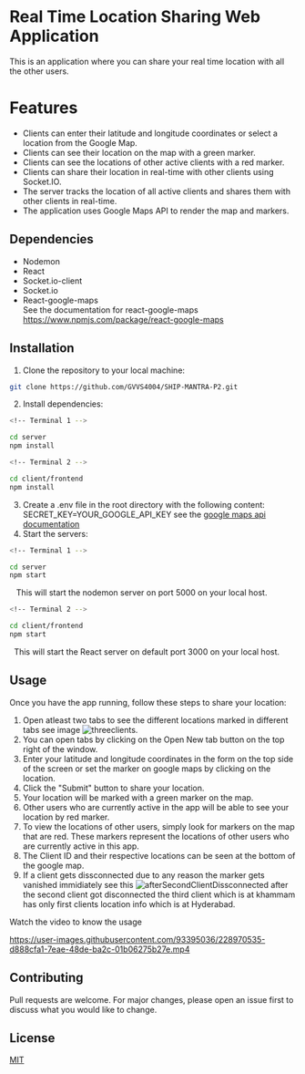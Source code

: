 # Real Time Location Sharing Web Application
This is an application where you can share your real time location with all the other users.


# Features
* Clients can enter their latitude and longitude coordinates or select a location from the Google Map.
* Clients can see their location on the map with a green marker.
* Clients can see the locations of other active clients with a red marker.
* Clients can share their location in real-time with other clients using Socket.IO.
* The server tracks the location of all active clients and shares them with other clients in real-time.
* The application uses Google Maps API to render the map and markers.
## Dependencies
* Nodemon
* React
* Socket.io-client
* Socket.io
* React-google-maps  
 See the documentation for react-google-maps https://www.npmjs.com/package/react-google-maps

## Installation
  1. Clone the repository to your local machine:

```bash
git clone https://github.com/GVVS4004/SHIP-MANTRA-P2.git
```
  2. Install dependencies:
 
```bash
<!-- Terminal 1 -->

cd server
npm install
```

```bash
<!-- Terminal 2 -->

cd client/frontend
npm install
```
  3. Create a .env file in the root directory with the following content:
    SECRET_KEY=YOUR_GOOGLE_API_KEY
     see the [google maps api documentation](https://developers.google.com/maps/documentation/embed/get-api-key#:~:text=Go%20to%20the%20Google%20Maps%20Platform%20%3E%20Credentials%20page.&text=On%20the%20Credentials%20page%2C%20click,Click%20Close.)
  4. Start the servers:
```bash
<!-- Terminal 1 -->

cd server
npm start
```
&nbsp;&nbsp; This will start the nodemon server on port 5000 on your local host.
```bash
<!-- Terminal 2 -->

cd client/frontend
npm start
```
&nbsp;&nbsp;This will start the React server on default port 3000 on your local host.
## Usage
Once you have the app running, follow these steps to share your location:
1. Open atleast two tabs to see the different locations marked in different tabs see image ![threeclients](https://user-images.githubusercontent.com/93395036/228966135-ef733d38-1d2a-43d0-9a3f-7feeb281635b.png).
2. You can open tabs by clicking on the Open New tab button on the top right of the window.
3. Enter your latitude and longitude coordinates in the form on the top side of the screen or set the marker on google maps by clicking on the location.
4. Click the "Submit" button to share your location.
5. Your location will be marked with a green marker on the map.
6. Other users who are currently active in the app will be able to see your location by red marker.
7. To view the locations of other users, simply look for markers on the map that are red. These markers represent the locations of other users who are currently active in this app.
8. The Client ID and their respective locations can be seen at the bottom of the google map.
9. If a client gets dissconnected due to any reason the marker gets vanished immidiately see this ![afterSecondClientDissconnected](https://user-images.githubusercontent.com/93395036/228966272-a08f9d95-28d3-4d71-bcc9-512daa287f27.png)
after the second client got disconnected the third client which is at khammam has only first clients location info which is at Hyderabad.


Watch the video to know the usage


https://user-images.githubusercontent.com/93395036/228970535-d888cfa1-7eae-48de-ba2c-01b06275b27e.mp4



## Contributing

Pull requests are welcome. For major changes, please open an issue first
to discuss what you would like to change.



## License


[MIT](https://choosealicense.com/licenses/mit/)
